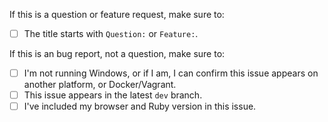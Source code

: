 If this is a question or feature request, make sure to:

- [ ] The title starts with `Question:` or `Feature:`.

If this is an bug report, not a question, make sure to:

- [ ] I'm not running Windows, or if I am, I can confirm this issue appears on another platform, or Docker/Vagrant.
- [ ] This issue appears in the latest `dev` branch.
- [ ] I've included my browser and Ruby version in this issue.
